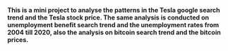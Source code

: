 **This is a mini project to analyse the patterns in the Tesla google search trend and the Tesla stock price. The same analysis is conducted on unemployment benefit search trend and the unemployment rates from 2004 till 2020, also the analysis on bitcoin search trend and the bitcoin prices.**
